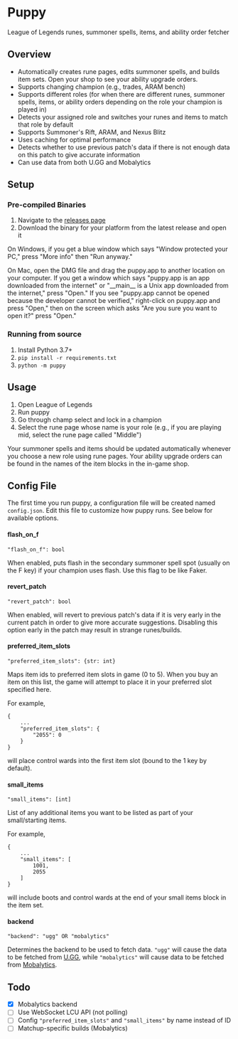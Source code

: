# Puppy

League of Legends runes, summoner spells, items, and ability order fetcher

## Overview

* Automatically creates rune pages, edits summoner spells, and builds item sets. Open your shop to see your ability upgrade orders.
* Supports changing champion (e.g., trades, ARAM bench)
* Supports different roles (for when there are different runes, summoner spells, items, or ability orders depending on the role your champion is played in)
* Detects your assigned role and switches your runes and items to match that role by default
* Supports Summoner's Rift, ARAM, and Nexus Blitz
* Uses caching for optimal performance
* Detects whether to use previous patch's data if there is not enough data on this patch to give accurate information
* Can use data from both U.GG and Mobalytics

## Setup

### Pre-compiled Binaries

1. Navigate to the [releases page](https://github.com/imranmaj/puppy/releases)
2. Download the binary for your platform from the latest release and open it

On Windows, if you get a blue window which says "Window protected your PC," press "More info" then "Run anyway."

On Mac, open the DMG file and drag the puppy.app to another location on your computer. If you get a window which says "puppy.app is an app downloaded from the internet" or "\_\_main\_\_ is a Unix app downloaded from the internet," press "Open." If you see "puppy.app cannot be opened because the developer cannot be verified," right-click on puppy.app and press "Open," then on the screen which asks "Are you sure you want to open it?" press "Open."

### Running from source

1. Install Python 3.7+
2. `pip install -r requirements.txt`
3. `python -m puppy`

## Usage

1. Open League of Legends
2. Run puppy
3. Go through champ select and lock in a champion
4. Select the rune page whose name is your role (e.g., if you are playing mid, select the rune page called "Middle")

Your summoner spells and items should be updated automatically whenever you choose a new role using rune pages. Your ability upgrade orders can be found in the names of the item blocks in the in-game shop.

## Config File

The first time you run puppy, a configuration file will be created named `config.json`. Edit this file to customize how puppy runs. See below for available options.

#### flash_on_f

`"flash_on_f": bool`

When enabled, puts flash in the secondary summoner spell spot (usually on the F key) if your champion uses flash. Use this flag to be like Faker.

#### revert_patch

`"revert_patch": bool`

When enabled, will revert to previous patch's data if it is very early in the current patch in order to give more accurate suggestions. Disabling this option early in the patch may result in strange runes/builds.

#### preferred_item_slots

`"preferred_item_slots": {str: int}`

Maps item ids to preferred item slots in game (0 to 5). When you buy an item on this list, the game will attempt to place it in your preferred slot specified here.

For example,

```
{
    ...
    "preferred_item_slots": {
        "2055": 0
    }
}
```

will place control wards into the first item slot (bound to the 1 key by default).

#### small_items

`"small_items": [int] `

List of any additional items you want to be listed as part of your small/starting items.

For example,

```
{
    ...
    "small_items": [
        1001,
        2055
    ]
}
```

will include boots and control wards at the end of your small items block in the item set.

#### backend

`"backend": "ugg" OR "mobalytics"`

Determines the backend to be used to fetch data. `"ugg"` will cause the data to be fetched from [U.GG](https://u.gg/), while `"mobalytics"` will cause data to be fetched from [Mobalytics](https://app.mobalytics.gg/lol).

## Todo

- [X] Mobalytics backend
- [ ] Use WebSocket LCU API (not polling)
- [ ] Config `"preferred_item_slots"` and `"small_items"` by name instead of ID
- [ ] Matchup-specific builds (Mobalytics)
